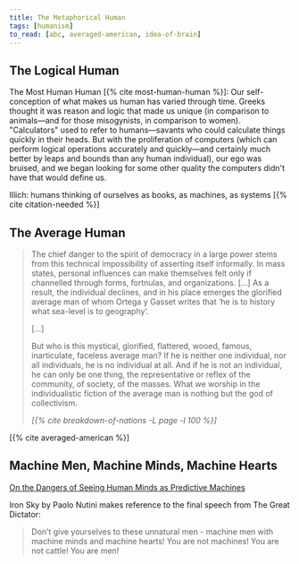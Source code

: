 ```yaml
---
title: The Metaphorical Human
tags: [humanism]
to_read: [abc, averaged-american, idea-of-brain]
---
```


## The Logical Human

The Most Human Human [{% cite most-human-human %}]: Our self-conception of
what makes us human has varied through time. Greeks thought it was reason and
logic that made us unique (in comparison to animals—and for those misogynists,
in comparison to women). "Calculators" used to refer to humans—savants who
could calculate things quickly in their heads. But with the proliferation of
computers (which can perform logical operations accurately and quickly—and
certainly much better by leaps and bounds than any human individual), our ego
was bruised, and we began looking for some other quality the computers didn't
have that would define us.

Illich: humans thinking of ourselves as books, as machines, as systems
[{% cite citation-needed %}]

## The Average Human

<blockquote>
  <div class="quote" markdown="1">

The chief danger to the spirit of democracy in a large power stems from this
technical impossibility of asserting itself informally. In mass states,
personal influences can make themselves felt only if channelled through
forms, fortnulas, and organizations. [...] As a result, the individual
declines, and in his place emerges the glorified average man of whom Ortega y
Gasset writes that ‘he is to history what sea-level is to geography’.

[...]

But who is this mystical, glorified, flattered, wooed, famous, inarticulate,
faceless average man? If he is neither one individual, nor all individuals, he
is no individual at all. And if he is not an individual, he can only be one
thing, the representative or reflex of the community, of society, of the
masses. What we worship in the individualistic fiction of the average man is
nothing but the god of collectivism.
    
  </div>
  <cite class="attribution">
    [{% cite breakdown-of-nations -L page -l 100 %}]
  </cite>
</blockquote>

[{% cite averaged-american %}]

## Machine Men, Machine Minds, Machine Hearts

[On the Dangers of Seeing Human Minds as Predictive Machines][pred-mach]

Iron Sky by Paolo Nutini makes reference to the final speech from The Great
Dictator:
>  Don’t give yourselves to these unnatural men - machine men with machine
>  minds and machine hearts! You are not machines! You are not cattle! You are
>  men!

[pred-mach]: https://aeon.co/essays/on-the-dangers-of-seeing-human-minds-as-predictive-machines
[great-dictator-speech]: https://www.charliechaplin.com/en/articles/29-The-Final-Speech-from-The-Great-Dictator-